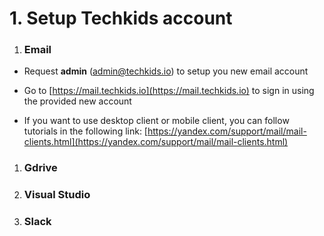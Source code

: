 # 1. Setup Techkids account

1. ### Email

* Request **admin** \(admin@techkids.io\) to setup you new email account

* Go to [https://mail.techkids.io](https://mail.techkids.io) to sign in using the provided new account

* If you want to use desktop client or mobile client, you can follow tutorials in the following link: [https://yandex.com/support/mail/mail-clients.html](https://yandex.com/support/mail/mail-clients.html)

1. ### Gdrive
2. ### Visual Studio
3. ### Slack



